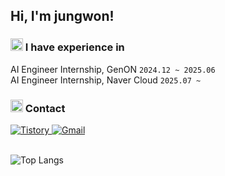 <!--Header 코드-->
<!--
<div align="center">
  <img src="https://capsule-render.vercel.app/api?type=venom&color=auto&height=300&section=header&text=JungWon's%20GitHub" />
</div>-->

## Hi, I'm jungwon!

### <img src="https://github.com/user-attachments/assets/18221814-3ee3-4b6d-a98c-f9110243df12" width="20" /> I have experience in
AI Engineer Internship, GenON `2024.12 ~ 2025.06`  
AI Engineer Internship, Naver Cloud `2025.07 ~ `

### <img src="https://github.com/user-attachments/assets/7de40d0b-4927-4950-9f18-2597990c6888" width="20" /> Contact  
<a href="https://udttstudy.tistory.com/">
  <img src="https://img.shields.io/badge/Tistory-000000?style=for-the-badge&logo=Tistory&logoColor=white" alt="Tistory"/>
</a>
<a href="mailto:ljungwon91@gmail.com">
  <img src="https://img.shields.io/badge/Gmail-EA4335?style=for-the-badge&logo=Gmail&logoColor=white" alt="Gmail"/>
</a>
<br><br>

![Top Langs](https://github-readme-stats.vercel.app/api/top-langs/?username=mooonyjw\&layout=compact)
